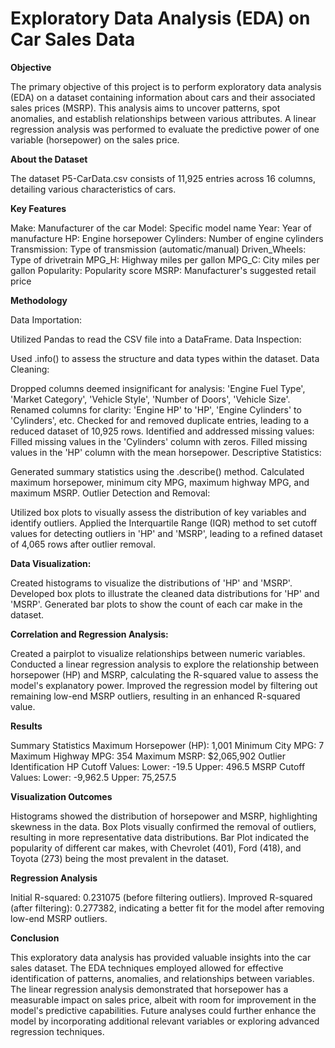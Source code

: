 # **Exploratory Data Analysis (EDA) on Car Sales Data**

**Objective**

The primary objective of this project is to perform exploratory data analysis (EDA) on a dataset containing information about cars and their associated sales prices (MSRP). This analysis aims to uncover patterns, spot anomalies, and establish relationships between various attributes. A linear regression analysis was performed to evaluate the predictive power of one variable (horsepower) on the sales price.

**About the Dataset**

The dataset P5-CarData.csv consists of 11,925 entries across 16 columns, detailing various characteristics of cars.

**Key Features**

Make: Manufacturer of the car
Model: Specific model name
Year: Year of manufacture
HP: Engine horsepower
Cylinders: Number of engine cylinders
Transmission: Type of transmission (automatic/manual)
Driven_Wheels: Type of drivetrain
MPG_H: Highway miles per gallon
MPG_C: City miles per gallon
Popularity: Popularity score
MSRP: Manufacturer's suggested retail price

**Methodology**

Data Importation:

Utilized Pandas to read the CSV file into a DataFrame.
Data Inspection:

Used .info() to assess the structure and data types within the dataset.
Data Cleaning:

Dropped columns deemed insignificant for analysis: 'Engine Fuel Type', 'Market Category', 'Vehicle Style', 'Number of Doors', 'Vehicle Size'.
Renamed columns for clarity: 'Engine HP' to 'HP', 'Engine Cylinders' to 'Cylinders', etc.
Checked for and removed duplicate entries, leading to a reduced dataset of 10,925 rows.
Identified and addressed missing values:
Filled missing values in the 'Cylinders' column with zeros.
Filled missing values in the 'HP' column with the mean horsepower.
Descriptive Statistics:

Generated summary statistics using the .describe() method.
Calculated maximum horsepower, minimum city MPG, maximum highway MPG, and maximum MSRP.
Outlier Detection and Removal:

Utilized box plots to visually assess the distribution of key variables and identify outliers.
Applied the Interquartile Range (IQR) method to set cutoff values for detecting outliers in 'HP' and 'MSRP', leading to a refined dataset of 4,065 rows after outlier removal.

**Data Visualization:**

Created histograms to visualize the distributions of 'HP' and 'MSRP'.
Developed box plots to illustrate the cleaned data distributions for 'HP' and 'MSRP'.
Generated bar plots to show the count of each car make in the dataset.

**Correlation and Regression Analysis:**

Created a pairplot to visualize relationships between numeric variables.
Conducted a linear regression analysis to explore the relationship between horsepower (HP) and MSRP, calculating the R-squared value to assess the model's explanatory power.
Improved the regression model by filtering out remaining low-end MSRP outliers, resulting in an enhanced R-squared value.

**Results**

Summary Statistics
Maximum Horsepower (HP): 1,001
Minimum City MPG: 7
Maximum Highway MPG: 354
Maximum MSRP: $2,065,902
Outlier Identification
HP Cutoff Values:
Lower: -19.5
Upper: 496.5
MSRP Cutoff Values:
Lower: -9,962.5
Upper: 75,257.5

**Visualization Outcomes**

Histograms showed the distribution of horsepower and MSRP, highlighting skewness in the data.
Box Plots visually confirmed the removal of outliers, resulting in more representative data distributions.
Bar Plot indicated the popularity of different car makes, with Chevrolet (401), Ford (418), and Toyota (273) being the most prevalent in the dataset.

**Regression Analysis**

Initial R-squared: 0.231075 (before filtering outliers).
Improved R-squared (after filtering): 0.277382, indicating a better fit for the model after removing low-end MSRP outliers.

**Conclusion**

This exploratory data analysis has provided valuable insights into the car sales dataset. The EDA techniques employed allowed for effective identification of patterns, anomalies, and relationships between variables. The linear regression analysis demonstrated that horsepower has a measurable impact on sales price, albeit with room for improvement in the model's predictive capabilities. Future analyses could further enhance the model by incorporating additional relevant variables or exploring advanced regression techniques.


